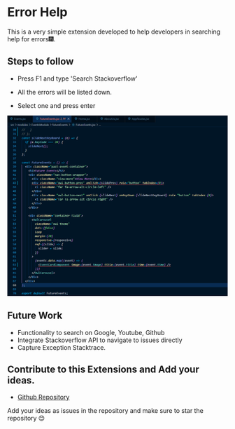 # Error Help

This is a very simple extension developed to help developers in searching help for errors🎆. 

## Steps to follow

- Press F1 and type 'Search Stackoverflow'

- All the errors will be listed down. 

- Select one and press enter

![search on stackoverflow](images/changelog/0.0.1.gif)


## Future Work

- Functionality to search on Google, Youtube, Github
- Integrate Stackoverflow API to navigate to issues directly
- Capture Exception Stacktrace.

## Contribute to this Extensions and Add your ideas.

- [Github Repository](https://github.com/gihanrcg/error-help)

Add your ideas as issues in the repository and make sure to star the repository 😊
